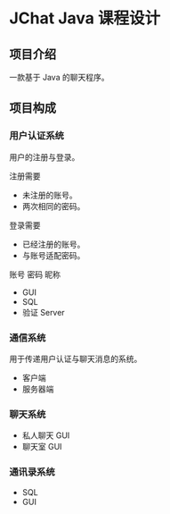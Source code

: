 # JChat Java 课程设计

## 项目介绍

一款基于 Java 的聊天程序。  

## 项目构成

### 用户认证系统

用户的注册与登录。  

注册需要

* 未注册的账号。  
* 两次相同的密码。  

登录需要

* 已经注册的账号。  
* 与账号适配密码。  

账号
密码
昵称

* GUI
* SQL
* 验证 Server

### 通信系统

用于传递用户认证与聊天消息的系统。  

* 客户端
* 服务器端

### 聊天系统

* 私人聊天 GUI
* 聊天室 GUI

### 通讯录系统

* SQL
* GUI
